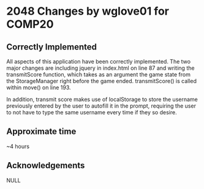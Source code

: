 # 2048 Changes by wglove01 for COMP20

## Correctly Implemented

All aspects of this application have been correctly implemented. The two major changes are including jquery in index.html on line 87 and writing the transmitScore function, which takes as an argument the game state from the StorageManager right before the game ended. transmitScore() is called within move() on line 193.

In addition, transmit score makes use of localStorage to store the username previously entered by the user to autofill it in the prompt, requiring the user to not have to type the same username every time if they so desire.

## Approximate time

~4 hours

## Acknowledgements

NULL